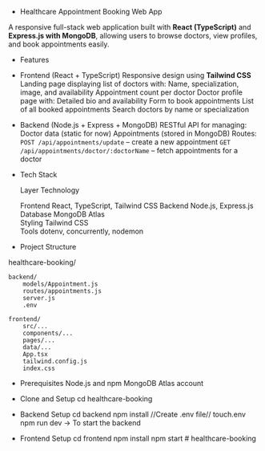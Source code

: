 * Healthcare Appointment Booking Web App

A responsive full-stack web application built with **React (TypeScript)** and **Express.js with MongoDB**, allowing users to browse doctors, view profiles, and book appointments easily.



* Features

* Frontend (React + TypeScript)
     Responsive design using **Tailwind CSS**
 Landing page displaying list of doctors with:
    Name, specialization, image, and availability
    Appointment count per doctor
  Doctor profile page with:
    Detailed bio and availability
    Form to book appointments
    List of all booked appointments
  Search doctors by name or specialization

* Backend (Node.js + Express + MongoDB)
   RESTful API for managing:
   Doctor data (static for now)
   Appointments (stored in MongoDB)
  Routes:
   `POST /api/appointments/update` – create a new appointment
  `GET /api/appointments/doctor/:doctorName` – fetch appointments for a doctor



* Tech Stack

  Layer      Technology                  
  
  Frontend   React, TypeScript, Tailwind CSS 
  Backend    Node.js, Express.js        
  Database   MongoDB Atlas              
  Styling    Tailwind CSS               
  Tools      dotenv, concurrently, nodemon 



* Project Structure

 healthcare-booking/

    backend/
        models/Appointment.js
        routes/appointments.js
        server.js
        .env

    frontend/
        src/...
        components/...
        pages/...
        data/...
        App.tsx
        tailwind.config.js
        index.css



* Prerequisites
    Node.js and npm
    MongoDB Atlas account

* Clone and Setup
cd healthcare-booking

* Backend Setup
    cd backend
    npm install
    //Create .env file//
    touch.env
    npm run dev -> To start the backend


* Frontend Setup
    cd frontend
    npm install
    npm start
#   h e a l t h c a r e - b o o k i n g  
 